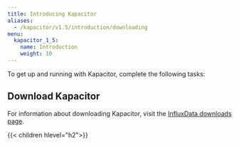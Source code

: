 ```yaml
---
title: Introducing Kapacitor
aliases:
  - /kapacitor/v1.5/introduction/downloading
menu:
  kapacitor_1_5:
    name: Introduction
    weight: 10
---
```


To get up and running with Kapacitor, complete the following tasks:

## Download Kapacitor
For information about downloading Kapacitor, visit the [InfluxData downloads page](https://portal.influxdata.com/downloads).

{{< children hlevel="h2">}}

